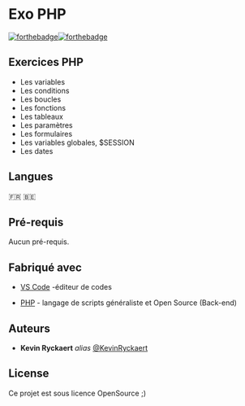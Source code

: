 # Exo PHP


[![forthebadge](https://forthebadge.com/images/badges/built-by-developers.svg)](https://forthebadge.com)[![forthebadge](https://forthebadge.com/images/badges/built-with-love.svg)](https://forthebadge.com)

## Exercices PHP

* Les variables
* Les conditions
* Les boucles
* Les fonctions
* Les tableaux
* Les paramètres
* Les formulaires
* Les variables globales, $SESSION
* Les dates


## Langues
:fr: :belgium:


## Pré-requis

Aucun pré-requis.



## Fabriqué avec

* [VS Code](https://code.visualstudio.com/) -éditeur de codes

* [PHP](http://PHP.net) -  langage de scripts généraliste et Open Source (Back-end)


## Auteurs

* **Kevin Ryckaert** _alias_ [@KevinRyckaert](https://github.com/KevinRyckaert)

## License

Ce projet est sous licence OpenSource ;)

